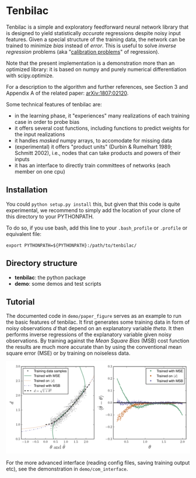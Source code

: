 Tenbilac
========

Tenbilac is a simple and exploratory feedforward neural network library that is designed to yield statistically _accurate_ regressions despite noisy input features. Given a special structure of the training data, the network can be trained to minimize _bias_ instead of _error_. This is useful to solve *inverse regression* problems (aka "[calibration problems](https://en.wikipedia.org/wiki/Calibration_(statistics))" of regression).

Note that the present implementation is a demonstration more than an optimized library: it is based on numpy and purely numerical differentiation with scipy.optimize.

For a description to the algorithm and further references, see Section 3 and Appendix A of the related paper: [arXiv:1807:02120](https://arxiv.org/abs/1807.02120).

Some technical features of tenbilac are:
- in the learning phase, it "experiences" many realizations of each training case in order to probe bias
- it offers several cost functions, including functions to predict weights for the input realizations
- it handles _masked_ numpy arrays, to accomodate for missing data
- (experimental) it offers "product units" (Durbin & Rumelhart 1989; Schmitt 2002), i.e., nodes that can take products and powers of their inputs
- it has an interface to directly train committees of networks (each member on one cpu)


Installation
------------

You could ``python setup.py install`` this, but given that this code is quite experimental,
we recommend to simply add the location of your clone of this directory to your PYTHONPATH.

To do so, if you use bash, add this line to your ``.bash_profile`` or ``.profile`` or equivalent file:

	export PYTHONPATH=${PYTHONPATH}:/path/to/tenbilac/



Directory structure
-------------------

- **tenbilac**: the python package
- **demo**: some demos and test scripts


Tutorial
--------

The documented code in ``demo/paper_figure`` serves as an example to run the basic features of tenbilac. It first generates some training data in form of noisy observations _d_ that depend on an explanatory variable _theta_. It then performs inverse regressions of the explanatory variable given noisy observations. By training against the _Mean Square Bias_ (MSB) cost function the results are much more accurate than by using the conventional mean square error (MSE) or by training on noiseless data.

![Demo figure](/demo/paper_figure/paper_figure.png)

For the more advanced interface (reading config files, saving training output etc), see the demonstration in ``demo/com_interface``.

 
